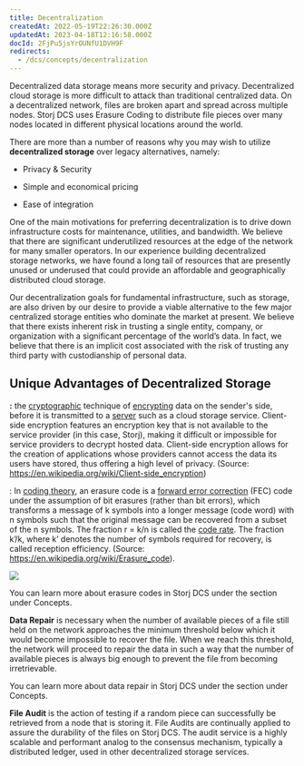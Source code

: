 ```yaml
---
title: Decentralization
createdAt: 2022-05-19T22:26:30.000Z
updatedAt: 2023-04-18T12:16:58.000Z
docId: 2FjPu5jsYrOUNfU1DVH9F
redirects:
  - /dcs/concepts/decentralization
---
```


Decentralized data storage means more security and privacy. Decentralized cloud storage is more difficult to attack than traditional centralized data. On a decentralized network, files are broken apart and spread across multiple nodes. Storj DCS uses Erasure Coding to distribute file pieces over many nodes located in different physical locations around the world.‌

There are more than a number of reasons why you may wish to utilize **decentralized storage** over legacy alternatives, namely:‌

*   Privacy & Security

*   Simple and economical pricing

*   Ease of integration

One of the main motivations for preferring decentralization is to drive down infrastructure costs for maintenance, utilities, and bandwidth. We believe that there are significant underutilized resources at the edge of the network for many smaller operators. In our experience building decentralized storage networks, we have found a long tail of resources that are presently unused or underused that could provide an affordable and geographically distributed cloud storage.‌

Our decentralization goals for fundamental infrastructure, such as storage, are also driven by our desire to provide a viable alternative to the few major centralized storage entities who dominate the market at present. We believe that there exists inherent risk in trusting a single entity, company, or organization with a significant percentage of the world’s data. In fact, we believe that there is an implicit cost associated with the risk of trusting any third party with custodianship of personal data.‌

## Unique Advantages of Decentralized Storage&#x20;

**​**[](docId\:Pksf8d0TCLY2tBgXeT18d)**:** the [cryptographic](https://en.wikipedia.org/wiki/Cryptographic) technique of [encrypting](https://en.wikipedia.org/wiki/Encrypting) data on the sender's side, before it is transmitted to a [server](https://en.wikipedia.org/wiki/Server_\(computing\)) such as a cloud storage service. Client-side encryption features an encryption key that is not available to the service provider (in this case, Storj), making it difficult or impossible for service providers to decrypt hosted data. Client-side encryption allows for the creation of applications whose providers cannot access the data its users have stored, thus offering a high level of privacy. (Source: <https://en.wikipedia.org/wiki/Client-side_encryption>)‌

**​**[](docId\:CBMEVO2vA2lDZ_BVuZ9aP): In [coding theory](https://en.wikipedia.org/wiki/Coding_theory), an erasure code is a [forward error correction](https://en.wikipedia.org/wiki/Forward_error_correction) (FEC) code under the assumption of bit erasures (rather than bit errors), which transforms a message of k symbols into a longer message (code word) with n symbols such that the original message can be recovered from a subset of the n symbols. The fraction r = k/n is called the [code rate](https://en.wikipedia.org/wiki/Code_rate). The fraction k’/k, where k’ denotes the number of symbols required for recovery, is called reception efficiency. (Source: <https://en.wikipedia.org/wiki/Erasure_code>).​

![](https://archbee-image-uploads.s3.amazonaws.com/kv3plx2xmXcUGcVl4Lttj/bezZFK_OlDdAc1AcROTNv_image.png)

You can learn more about erasure codes in Storj DCS under the [](docId\:CBMEVO2vA2lDZ_BVuZ9aP) section under Concepts.‌

**​Data Repair** is necessary when the number of available pieces of a file still held on the network approaches the minimum threshold below which it would become impossible to recover the file. When we reach this threshold, the network will proceed to repair the data in such a way that the number of available pieces is always big enough to prevent the file from becoming irretrievable.‌

You can learn more about data repair in Storj DCS under the [](docId\:z4JgCuivlGbnn4YQMmlVX) section under Concepts.‌

**​File Audit** is the action of testing if a random piece can successfully be retrieved from a node that is storing it. File Audits are continually applied to assure the durability of the files on Storj DCS.‌ The audit service is a highly scalable and performant analog to the consensus mechanism, typically a distributed ledger, used in other decentralized storage services.

**​**

